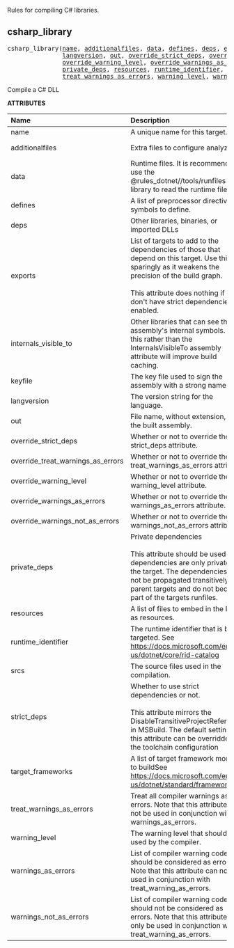 <!-- Generated with Stardoc: http://skydoc.bazel.build -->


Rules for compiling C# libraries.


<a id="csharp_library"></a>

## csharp_library

<pre>
csharp_library(<a href="#csharp_library-name">name</a>, <a href="#csharp_library-additionalfiles">additionalfiles</a>, <a href="#csharp_library-data">data</a>, <a href="#csharp_library-defines">defines</a>, <a href="#csharp_library-deps">deps</a>, <a href="#csharp_library-exports">exports</a>, <a href="#csharp_library-internals_visible_to">internals_visible_to</a>, <a href="#csharp_library-keyfile">keyfile</a>,
               <a href="#csharp_library-langversion">langversion</a>, <a href="#csharp_library-out">out</a>, <a href="#csharp_library-override_strict_deps">override_strict_deps</a>, <a href="#csharp_library-override_treat_warnings_as_errors">override_treat_warnings_as_errors</a>,
               <a href="#csharp_library-override_warning_level">override_warning_level</a>, <a href="#csharp_library-override_warnings_as_errors">override_warnings_as_errors</a>, <a href="#csharp_library-override_warnings_not_as_errors">override_warnings_not_as_errors</a>,
               <a href="#csharp_library-private_deps">private_deps</a>, <a href="#csharp_library-resources">resources</a>, <a href="#csharp_library-runtime_identifier">runtime_identifier</a>, <a href="#csharp_library-srcs">srcs</a>, <a href="#csharp_library-strict_deps">strict_deps</a>, <a href="#csharp_library-target_frameworks">target_frameworks</a>,
               <a href="#csharp_library-treat_warnings_as_errors">treat_warnings_as_errors</a>, <a href="#csharp_library-warning_level">warning_level</a>, <a href="#csharp_library-warnings_as_errors">warnings_as_errors</a>, <a href="#csharp_library-warnings_not_as_errors">warnings_not_as_errors</a>)
</pre>

Compile a C# DLL

**ATTRIBUTES**


| Name  | Description | Type | Mandatory | Default |
| :------------- | :------------- | :------------- | :------------- | :------------- |
| <a id="csharp_library-name"></a>name |  A unique name for this target.   | <a href="https://bazel.build/concepts/labels#target-names">Name</a> | required |  |
| <a id="csharp_library-additionalfiles"></a>additionalfiles |  Extra files to configure analyzers.   | <a href="https://bazel.build/concepts/labels">List of labels</a> | optional | [] |
| <a id="csharp_library-data"></a>data |  Runtime files. It is recommended to use the @rules_dotnet//tools/runfiles library to read the runtime files.   | <a href="https://bazel.build/concepts/labels">List of labels</a> | optional | [] |
| <a id="csharp_library-defines"></a>defines |  A list of preprocessor directive symbols to define.   | List of strings | optional | [] |
| <a id="csharp_library-deps"></a>deps |  Other libraries, binaries, or imported DLLs   | <a href="https://bazel.build/concepts/labels">List of labels</a> | optional | [] |
| <a id="csharp_library-exports"></a>exports |  List of targets to add to the dependencies of those that depend on this target.          Use this sparingly as it weakens the precision of the build graph.<br><br>        This attribute does nothing if you don't have strict dependencies enabled.   | <a href="https://bazel.build/concepts/labels">List of labels</a> | optional | [] |
| <a id="csharp_library-internals_visible_to"></a>internals_visible_to |  Other libraries that can see the assembly's internal symbols. Using this rather than the InternalsVisibleTo assembly attribute will improve build caching.   | List of strings | optional | [] |
| <a id="csharp_library-keyfile"></a>keyfile |  The key file used to sign the assembly with a strong name.   | <a href="https://bazel.build/concepts/labels">Label</a> | optional | None |
| <a id="csharp_library-langversion"></a>langversion |  The version string for the language.   | String | optional | "" |
| <a id="csharp_library-out"></a>out |  File name, without extension, of the built assembly.   | String | optional | "" |
| <a id="csharp_library-override_strict_deps"></a>override_strict_deps |  Whether or not to override the strict_deps attribute.   | Boolean | optional | False |
| <a id="csharp_library-override_treat_warnings_as_errors"></a>override_treat_warnings_as_errors |  Whether or not to override the treat_warnings_as_errors attribute.   | Boolean | optional | False |
| <a id="csharp_library-override_warning_level"></a>override_warning_level |  Whether or not to override the warning_level attribute.   | Boolean | optional | False |
| <a id="csharp_library-override_warnings_as_errors"></a>override_warnings_as_errors |  Whether or not to override the warnings_as_errors attribute.   | Boolean | optional | False |
| <a id="csharp_library-override_warnings_not_as_errors"></a>override_warnings_not_as_errors |  Whether or not to override the warnings_not_as_errors attribute.   | Boolean | optional | False |
| <a id="csharp_library-private_deps"></a>private_deps |  Private dependencies <br><br>        This attribute should be used for dependencies are only private to the target.          The dependencies will not be propagated transitively to parent targets and          do not become part of the targets runfiles.   | <a href="https://bazel.build/concepts/labels">List of labels</a> | optional | [] |
| <a id="csharp_library-resources"></a>resources |  A list of files to embed in the DLL as resources.   | <a href="https://bazel.build/concepts/labels">List of labels</a> | optional | [] |
| <a id="csharp_library-runtime_identifier"></a>runtime_identifier |  The runtime identifier that is being targeted. See https://docs.microsoft.com/en-us/dotnet/core/rid-catalog   | String | required |  |
| <a id="csharp_library-srcs"></a>srcs |  The source files used in the compilation.   | <a href="https://bazel.build/concepts/labels">List of labels</a> | optional | [] |
| <a id="csharp_library-strict_deps"></a>strict_deps |  Whether to use strict dependencies or not. <br><br>        This attribute mirrors the DisableTransitiveProjectReferences in MSBuild.         The default setting of this attribute can be overridden in the toolchain configuration   | Boolean | optional | True |
| <a id="csharp_library-target_frameworks"></a>target_frameworks |  A list of target framework monikers to buildSee https://docs.microsoft.com/en-us/dotnet/standard/frameworks   | List of strings | required |  |
| <a id="csharp_library-treat_warnings_as_errors"></a>treat_warnings_as_errors |  Treat all compiler warnings as errors. Note that this attribute can not be used in conjunction with warnings_as_errors.   | Boolean | optional | False |
| <a id="csharp_library-warning_level"></a>warning_level |  The warning level that should be used by the compiler.   | Integer | optional | 3 |
| <a id="csharp_library-warnings_as_errors"></a>warnings_as_errors |  List of compiler warning codes that should be considered as errors. Note that this attribute can not be used in conjunction with treat_warning_as_errors.   | List of strings | optional | [] |
| <a id="csharp_library-warnings_not_as_errors"></a>warnings_not_as_errors |  List of compiler warning codes that should not be considered as errors. Note that this attribute can only be used in conjunction with treat_warning_as_errors.   | List of strings | optional | [] |



